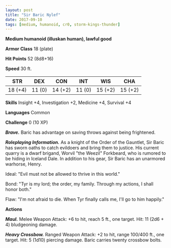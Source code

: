 ```yaml
---
layout: post
title: "Sir Baric Nylef"
date: 2017-09-10
tags: [medium, humanoid, cr0, storm-kings-thunder]
---
```


**Medium humanoid (illuskan human), lawful good**

**Armor Class** 18 (plate)

**Hit Points** 52 (8d8+16)

**Speed** 30 ft.

|   STR   |   DEX   |   CON   |   INT   |   WIS   |   CHA   |
|:-----:|:-----:|:-----:|:-----:|:-----:|:-----:|
| 18 (+4) | 11 (0) | 14 (+2) | 11 (0) | 15 (+2) | 15 (+2) |

**Skills** Insight +4, Investigation +2, Medicine +4, Survival +4

**Languages** Common

**Challenge** 0 (10 XP)

***Brave.*** Baric has advantage on saving throws against being frightened.

***Roleplaying Information.*** As a knight of the Order of the Gauntlet, Sir Baric has sworn oaths to catch evildoers and bring them to justice. His current quarry is a dwarf brigand, Worvil "the Weezil" Forkbeard, who is rumored to be hiding in Iceland Dale. In addition to his gear, Sir Baric has an unarmored warhorse, Henry.

Ideal: "Evil must not be allowed to thrive in this world."

Bond: "Tyr is my lord; the order, my family. Through my actions, I shall honor both."

Flaw: "I'm not afraid to die. When Tyr finally calls me, I'll go to him happily."

**Actions**

***Maul.*** Melee Weapon Attack: +6 to hit, reach 5 ft., one target. Hit: 11 (2d6 + 4) bludgeoning damage.

***Heavy Crossbow.*** Ranged Weapon Attack: +2 to hit, range 100/400 ft., one target. Hit: 5 (1d10) piercing damage. Baric carries twenty crossbow bolts.


